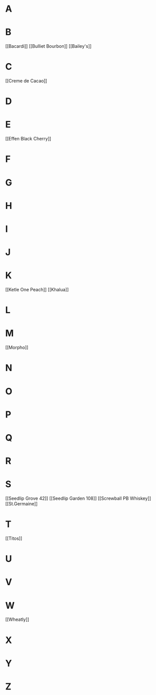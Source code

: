 # A

# B
[[Bacardi]]
[[Bulliet Bourbon]]
[[Bailey's]]
# C
[[Creme de Cacao]]
# D

# E
[[Effen Black Cherry]]

# F

# G
# H

# I

# J
# K
[[Ketle One Peach]]
[[Khalua]]
# L
# M
[[Morpho]]
# N

# O
# P

# Q
# R

# S 
[[Seedlip Grove 42]]
[[Seedlip Garden 108]]
[[Screwball PB Whiskey]]
[[St.Germaine]]
# T
[[Titos]]
# U
# V
# W
[[Wheatly]]
# X
# Y
# Z